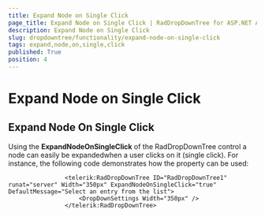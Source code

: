 ```yaml
---
title: Expand Node on Single Click
page_title: Expand Node on Single Click | RadDropDownTree for ASP.NET AJAX Documentation
description: Expand Node on Single Click
slug: dropdowntree/functionality/expand-node-on-single-click
tags: expand,node,on,single,click
published: True
position: 4
---
```


# Expand Node on Single Click



## Expand Node On Single Click

Using the **ExpandNodeOnSingleClick** of the RadDropDownTree control a node can easily be expandedwhen a user clicks on it (single click). For instance, the following code demonstrates how the property can be used:

````ASPNET
	            <telerik:RadDropDownTree ID="RadDropDownTree1" runat="server" Width="350px" ExpandNodeOnSingleClick="true"  DefaultMessage="Select an entry from the list">
	                <DropDownSettings Width="350px" />
	            </telerik:RadDropDownTree>
````


